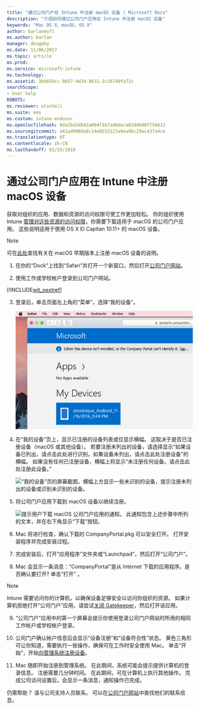 ```yaml
---
title: "通过公司门户在 Intune 中注册 macOS 设备 | Microsoft Docs"
description: "介绍如何通过公司门户应用在 Intune 中注册 macOS 设备"
keywords: "Mac OS X、macOS、OS X"
author: barlanmsft
ms.author: barlan
manager: dougeby
ms.date: 11/06/2017
ms.topic: article
ms.prod: 
ms.service: microsoft-intune
ms.technology: 
ms.assetid: 3bb659cc-9b57-4d19-8631-2c26749fa71c
searchScope:
- User help
ROBOTS: 
ms.reviewer: elocholi
ms.suite: ems
ms.custom: intune-enduser
ms.openlocfilehash: 0da2ba5d842a004f167a4bbeca62d4b00f756612
ms.sourcegitcommit: a41ad9988a8c14e6b15123a9ea9bc29ac437a4ce
ms.translationtype: HT
ms.contentlocale: zh-CN
ms.lasthandoff: 01/25/2018
---
```

# <a name="enroll-your-macos-device-in-intune-with-the-company-portal-app"></a>通过公司门户应用在 Intune 中注册 macOS 设备

获取对组织的应用、数据和资源的访问权限可使工作更加轻松。 你的组织使用 Intune [管理对这些资源的访问权限](what-happens-if-you-install-the-Company-Portal-app-and-enroll-your-device-in-intune-macos.md)，你需要下载适用于 macOS 的公司门户应用。 这些说明适用于使用 OS X El Capitan 10.11+ 的 macOS 设备。

> [!NOTE]
> 可在[此处](enroll-your-device-in-intune-macos-legacy.md)查找有关在 macOS 早期版本上注册 macOS 设备的说明。

1. 在你的“Dock”上找到“Safari”并打开一个新窗口，然后打开[公司门户网站](https://portal.manage.microsoft.com#HelpDeskDialog)。

2. 使用工作或学校帐户登录到公司门户网站。

[!INCLUDE[wit_nextref](includes/end-user-password-guidance.md)]

3. 登录后，单击页面左上角的“菜单”，选择“我的设备”。

   ![Web 门户登录页面的屏幕截图，Web 门户显示没有可安装的应用，下方有“我的设备”按钮。](./media/macOS_enroll_001_landing_page.png)

4. 在“我的设备”页上，显示已注册的设备列表或仅显示横幅。 这取决于是否已注册设备（macOS 或其他设备）。 若要注册未列出的设备，请选择显示“如果设备已列出，请点击此处进行识别。如果设备未列出，请点击此处注册设备”的横幅。 如果没有任何已注册设备，横幅上将显示“未注册任何设备。请点击此处注册此设备。”

    ![“我的设备”页的屏幕截图，横幅上方显示一些未识别的设备，提示注册未列出的设备或识别未识别的设备。](./media/macOS_enroll_002_tap_here_banner.png)

5. 将公司门户应用下载到 macOS 设备以继续注册。

    ![提示用户下载 macOS 公司门户应用的通知。 此通知包含上述步骤中所列的文本，并在右下角显示“下载”按钮。](./media/macOS_enroll_IWP_CP_app_notice.png)

6. Mac 将进行检查，确认下载的 CompanyPortal.pkg 可以安全打开。 打开安装程序并完成安装过程。

7. 完成安装后，打开“应用程序”文件夹或“Launchpad”，然后打开“公司门户”。

8. Mac 会显示一条消息：“CompanyPortal”是从 Internet 下载的应用程序。是否确认要打开? 单击“打开” 。

  > [!NOTE]
  > Intune 需要访问你的计算机，以确保设备足够安全以访问你组织的资源。 如果计算机拒绝打开“公司门户”应用，请尝试[关闭 Gatekeeper](https://support.apple.com/HT202491)，然后打开该应用。

9. “公司门户”应用中的第一个屏幕会提示你使用登录公司门户网站时所用的相同工作帐户或学校帐户登录。

10. 公司门户确认帐户信息后会显示“设备注册”和“设备符合性”状态。 黄色三角形可让你知道，需要执行一些操作，确保可在工作时安全使用 Mac。 单击“开始”，开始[向管理系统注册设备](what-info-can-your-company-see-when-you-enroll-your-device-in-intune.md)。

11. Mac 随即开始注册到管理系统。 在此期间，系统可能会提示提供计算机的登录信息。 注册需要几分钟时间。 在此期间，可在计算机上执行其他操作。 完成公司访问设置后，会显示一条消息，通知操作已完成。

仍需帮助？ 请与公司支持人员联系。 可以在[公司门户网站](https://portal.manage.microsoft.com#HelpDeskDialog)中查找他们的联系信息。

